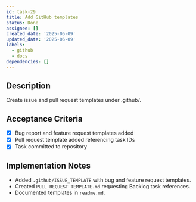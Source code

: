 ```yaml
---
id: task-29
title: Add GitHub templates
status: Done
assignee: []
created_date: '2025-06-09'
updated_date: '2025-06-09'
labels:
  - github
  - docs
dependencies: []
---
```


## Description

Create issue and pull request templates under .github/.

## Acceptance Criteria
- [x] Bug report and feature request templates added
- [x] Pull request template added referencing task IDs
- [x] Task committed to repository

## Implementation Notes

- Added `.github/ISSUE_TEMPLATE` with bug and feature request templates.
- Created `PULL_REQUEST_TEMPLATE.md` requesting Backlog task references.
- Documented templates in `readme.md`.

